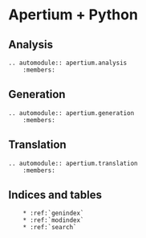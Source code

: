 Apertium + Python
=================

Analysis
--------

```eval_rst
.. automodule:: apertium.analysis
    :members:
```

Generation
----------

```eval_rst
.. automodule:: apertium.generation
    :members:
```

Translation
-----------

```eval_rst
.. automodule:: apertium.translation
    :members:
```

Indices and tables
------------------

```eval_rst
    * :ref:`genindex`
    * :ref:`modindex`
    * :ref:`search`
```